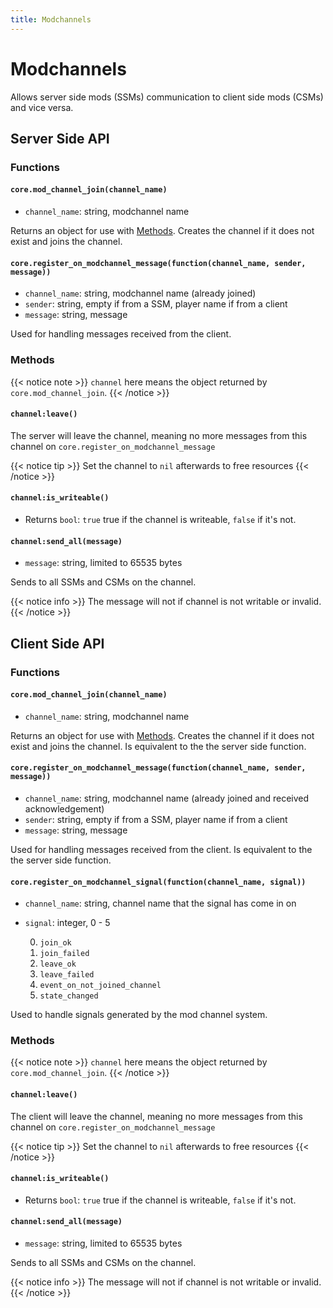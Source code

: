 ```yaml
---
title: Modchannels
---
```


# Modchannels
Allows server side mods (SSMs) communication to client side mods (CSMs) and vice versa.

## Server Side API

### Functions

#### `core.mod_channel_join(channel_name)`
* `channel_name`: string, modchannel name

Returns an object for use with [Methods](#methods). Creates the channel if it does not exist and joins the channel.

#### `core.register_on_modchannel_message(function(channel_name, sender, message))`
* `channel_name`: string, modchannel name (already joined)
* `sender`: string, empty if from a SSM, player name if from a client
* `message`: string, message

Used for handling messages received from the client.

### Methods
{{< notice note >}}
`channel` here means the object returned by `core.mod_channel_join`.
{{< /notice >}}

#### `channel:leave()`
The server will leave the channel, meaning no more messages from this channel on `core.register_on_modchannel_message`

{{< notice tip >}}
Set the channel to `nil` afterwards to free resources
{{< /notice >}}

#### `channel:is_writeable()`
* Returns `bool`: `true` true if the channel is writeable, `false` if it's not.

#### `channel:send_all(message)`
* `message`: string, limited to 65535 bytes

Sends to all SSMs and CSMs on the channel.

{{< notice info >}}
The message will not if channel is not writable or invalid.
{{< /notice >}}

## Client Side API

### Functions

#### `core.mod_channel_join(channel_name)`
* `channel_name`: string, modchannel name

Returns an object for use with [Methods](#methods-1). Creates the channel if it does not exist and joins the channel. Is equivalent to the the server side function.

#### `core.register_on_modchannel_message(function(channel_name, sender, message))`
* `channel_name`: string, modchannel name (already joined and received acknowledgement)
* `sender`: string, empty if from a SSM, player name if from a client
* `message`: string, message

Used for handling messages received from the client. Is equivalent to the the server side function.

#### `core.register_on_modchannel_signal(function(channel_name, signal))`
* `channel_name`: string, channel name that the signal has come in on
* `signal`: integer, 0 - 5

	0. `join_ok`
	1. `join_failed`
	2. `leave_ok`
	3. `leave_failed`
	4. `event_on_not_joined_channel`
	5. `state_changed`

Used to handle signals generated by the mod channel system.

### Methods
{{< notice note >}}
`channel` here means the object returned by `core.mod_channel_join`.
{{< /notice >}}

#### `channel:leave()`
The client will leave the channel, meaning no more messages from this channel on `core.register_on_modchannel_message`

{{< notice tip >}}
Set the channel to `nil` afterwards to free resources
{{< /notice >}}

#### `channel:is_writeable()`
* Returns `bool`: `true` true if the channel is writeable, `false` if it's not.

#### `channel:send_all(message)`
* `message`: string, limited to 65535 bytes

Sends to all SSMs and CSMs on the channel.

{{< notice info >}}
The message will not if channel is not writable or invalid.
{{< /notice >}}
